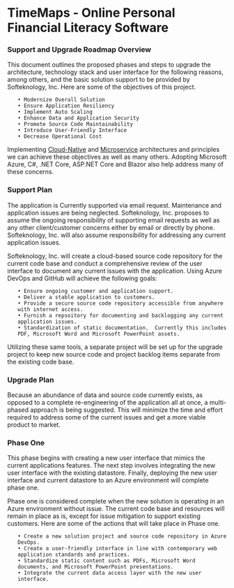 # TimeMaps - Online Personal Financial Literacy Software

<H3>Support and Upgrade Roadmap Overview</H3>

<p>
  This document outlines the proposed phases and steps to upgrade the architecture, technology stack and user interface for the following reasons, among others, and the basic solution support to be provided by        Softeknology, Inc.  Here are some of the objectives of this project.

  <ul>
    
    • Modernize Overall Solution  
    • Ensure Application Resiliency  
    • Implement Auto Scaling  
    • Enhance Data and Application Security  
    • Promote Source Code Maintainability  
    • Introduce User-Friendly Interface  
    • Decrease Operational Cost  
    
  </ul>

Implementing  [Cloud-Native](https://learn.microsoft.com/en-us/dotnet/architecture/cloud-native/definition) and [Microservice](https://learn.microsoft.com/en-us/azure/architecture/microservices/) 
architectures and principles we can achieve these objectives as well as many others.  Adopting Microsoft Azure, C#, .NET Core, ASP.NET Core and Blazor also help address many of these concerns.
</p>

<H3>Support Plan</H3>

<p>
  The application is Currently supported via email request.  Maintenance and application issues are being neglected.  Softeknology, Inc. proposes to assume the ongoing responsibility of supporting email requests as    well as any other client/customer concerns either by email or directly by phone.  Softeknology, Inc. will also assume responsibility for addressing any current application issues.
</p>

<p>
  Softeknology, Inc. will create a cloud-based source code repository for the current code base and conduct a comprehensive review of the user interface to document any current issues with the application.  Using     Azure DevOps and GitHub will achieve the following goals:

  <ul>

    • Ensure ongoing customer and application support.
    • Deliver a stable application to customers.
    • Provide a secure source code repository accessible from anywhere with internet access.
    • Furnish a repsoitory for documenting and backlogging any current application issues.
    • Standardization of static documentation.  Currently this includes PDF, Microsoft Word and Microsoft PowerPoint assets.

  </ul>

  Utilizing these same tools, a separate project will be set up for the upgrade project to keep new source code and project backlog items separate from the existing code base.
</p>

<H3>Upgrade Plan</H3>

<p>
  Because an abundance of data and source code currently exists, as opposed to a complete re-engineering of the application all at once, a multi-phased approach is being suggested.  This will minimize the time and    effort required to address some of the current issues and get a more viable product to market.
  
</p>

<H3>Phase One</H3>

<p>
  This phase begins with creating a new user interface that mimics the current applications features.  The next step involves integrating the new user interface with the existing datastore.  Finally, deploying the    new user interface and current datastore to an Azure environment will complete phase one.

<p>
  Phase one is considered complete when the new solution is operating in an Azure environment without issue.  The current code base and resources will remain in place as is, except for issue mitigation to support     existing customers.  Here are some of the actions that will take place in Phase one.

  <ul>

    • Create a new solution project and source code repository in Azure DevOps.  
    • Create a user-friendly interface in line with contemporary web application standards and practices.  
    • Standardize static content such as PDFs, Microsoft Word documents, and Microsoft PowerPoint presentations.    
    • Integrate the current data access layer with the new user interface.
    
  </ul>
  
</p>
  

